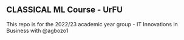 ## CLASSICAL ML Course - UrFU


This repo is for the 2022/23 academic year group - IT Innovations in Business with @agbozo1
